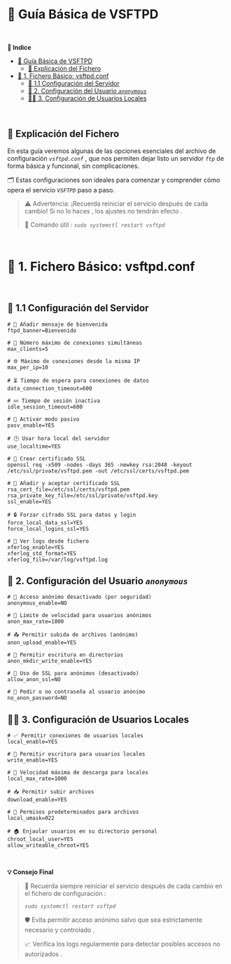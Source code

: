 # 📘 Guía Básica de VSFTPD
<br>

**📑 Indice**
- [📘 Guía Básica de VSFTPD](#-guía-básica-de-vsftpd)
  - [📝 Explicación del Fichero](#-explicación-del-fichero)
- [📄 1. Fichero Básico: vsftpd.conf](#-1-fichero-básico-vsftpdconf)
  - [📁 1.1 Configuración del Servidor](#-11-configuración-del-servidor)
  - [👤 2. Configuración del Usuario *``anonymous``*](#-2-configuración-del-usuario-anonymous)
  - [👨‍💻 3. Configuración de Usuarios Locales](#-3-configuración-de-usuarios-locales)

<br>

## 📝 Explicación del Fichero

En esta guía veremos algunas de las opciones esenciales del archivo de configuración *``vsftpd.conf``* , que nos permiten dejar listo un servidor *``ftp``* de forma básica y funcional, sin complicaciones.

🗂️ Estas configuraciones son ideales para comenzar y comprender cómo opera el servicio *``VSFTPD``* paso a paso.

> ⚠️ Advertencia: ¡Recuerda reiniciar el servicio después de cada cambio! Si no lo haces , los ajustes no tendrán efecto .
> 
> 📌 Comando útil : *``sudo systemctl restart vsftpd``*

<br>

# 📄 1. Fichero Básico: vsftpd.conf
<br>

## 📁 1.1 Configuración del Servidor

~~~~~~~~~~~~~~~~~~~~~~~~~~~~~~~~~~~~~~~~~~~~~~~~~~~~~~~~~~~~~~~~~~~~~~~~~~~~~~~~~~~~~~~~~~
# 💬 Añadir mensaje de bienvenida
ftpd_banner=Bienvenido

# 👥 Número máximo de conexiones simultáneas
max_clients=5

# 🌐 Máximo de conexiones desde la misma IP
max_per_ip=10

# ⏳ Tiempo de espera para conexiones de datos
data_connection_timeout=600

# 💤 Tiempo de sesión inactiva
idle_session_timeout=600

# 🔁 Activar modo pasivo
pasv_enable=YES

# 🕒 Usar hora local del servidor
use_localtime=YES

# 🔐 Crear certificado SSL
openssl req -x509 -nodes -days 365 -newkey rsa:2048 -keyout /etc/ssl/private/vsftpd.pem -out /etc/ssl/certs/vsftpd.pem

# 📎 Añadir y aceptar certificado SSL
rsa_cert_file=/etc/ssl/certs/vsftpd.pem
rsa_private_key_file=/etc/ssl/private/vsftpd.key
ssl_enable=YES

# 🔒 Forzar cifrado SSL para datos y login
force_local_data_ssl=YES
force_local_logins_ssl=YES

# 📄 Ver logs desde fichero
xferlog_enable=YES
xferlog_std_format=YES
xferlog_file=/var/log/vsftpd.log
~~~~~~~~~~~~~~~~~~~~~~~~~~~~~~~~~~~~~~~~~~~~~~~~~~~~~~~~~~~~~~~~~~~~~~~~~~~~~~~~~~~~~~~~~~

## 👤 2. Configuración del Usuario *``anonymous``*

~~~~~~~~~~~~~~~~~~~~~~~~~~~~~~~~~~~~~~~~~~~~~~~~~~~~~~~~~~~~~~~~~~~~~~~~~~~~~~~~~~~~~~~~~~
# 🚫 Acceso anónimo desactivado (por seguridad)
anonymous_enable=NO

# 🐢 Límite de velocidad para usuarios anónimos
anon_max_rate=1000

# 📤 Permitir subida de archivos (anónimo)
anon_upload_enable=YES

# 📝 Permitir escritura en directorios
anon_mkdir_write_enable=YES

# 🔐 Uso de SSL para anónimos (desactivado)
allow_anon_ssl=NO

# 🔑 Pedir o no contraseña al usuario anónimo
no_anon_password=NO
~~~~~~~~~~~~~~~~~~~~~~~~~~~~~~~~~~~~~~~~~~~~~~~~~~~~~~~~~~~~~~~~~~~~~~~~~~~~~~~~~~~~~~~~~~

## 👨‍💻 3. Configuración de Usuarios Locales

~~~~~~~~~~~~~~~~~~~~~~~~~~~~~~~~~~~~~~~~~~~~~~~~~~~~~~~~~~~~~~~~~~~~~~~~~~~~~~~~~~~~~~~~~~
# ✅ Permitir conexiones de usuarios locales
local_enable=YES

# 📝 Permitir escritura para usuarios locales
write_enable=YES

# 🚀 Velocidad máxima de descarga para locales
local_max_rate=1000

# 📥 Permitir subir archivos
download_enable=YES

# 📐 Permisos predeterminados para archivos
local_umask=022

# 🏠 Enjaular usuarios en su directorio personal
chroot_local_user=YES
allow_writeable_chroot=YES
~~~~~~~~~~~~~~~~~~~~~~~~~~~~~~~~~~~~~~~~~~~~~~~~~~~~~~~~~~~~~~~~~~~~~~~~~~~~~~~~~~~~~~~~~~


<br>

**💡 Consejo Final**

>🔧 Recuerda siempre reiniciar el servicio después de cada cambio en el fichero de configuración :
>
> *``sudo systemctl restart vsftpd``*
>
>
>🛡️ Evita permitir acceso anónimo salvo que sea estrictamente necesario y controlado .
>
>📈 Verifica los logs regularmente para detectar posibles accesos no autorizados .